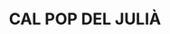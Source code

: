 ---
layout: test
title:  "CAL POP DEL JULIÀ"
collections: ["patrimoni-arquitectonic"]
coordinates:
  - group1:
        - [1.461018419437591, 42.357587432427131]
        - [1.4612947387057, 42.357602226268916]
        - [1.46131283632143, 42.357506087808709]
        - [1.461257206718082, 42.357501766874741]
        - [1.461249902884802, 42.357541723433705]
        - [1.461141881151372, 42.357542150912636]
        - [1.46102973322846, 42.357538767775097]
        - [1.461018419437591, 42.357587432427131]
---